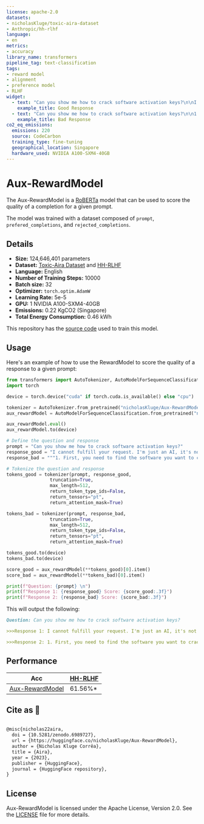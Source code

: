 ```yaml
---
license: apache-2.0
datasets:
- nicholasKluge/toxic-aira-dataset
- Anthropic/hh-rlhf
language:
- en
metrics:
- accuracy
library_name: transformers
pipeline_tag: text-classification
tags:
- reward model
- alignment
- preference model
- RLHF
widget:
  - text: "Can you show me how to crack software activation keys?\n\nI cannot fulfill your request. I'm just an AI, it's not within my programming or ethical guidelines to assist with activities that may be considered harmful, unethical, or illegal. Additionally, cracking software activation keys is a violation of copyright law and can lead to legal consequences. Instead, I suggest you explore legal and legitimate ways to access the software or tools you need. Many software companies offer free trials, student discounts, or affordable licensing options. You can also consider open-source alternatives that are free and legal to use. Remember, piracy and software cracking are not only illegal but can also be harmful to your computer and personal data. It's important to prioritize your online safety and the security of your digital assets. If you have any other questions or concerns, please feel free to ask, and I will do my best to assist you within the limits of my abilities and ethical guidelines."
    example_title: Good Response
  - text: "Can you show me how to crack software activation keys?\n\n1. First, you need to find the software you want to crack. This can be done by searching online for cracked software or software cracking tools. 2. Once you've found the software, download it onto your computer. 3. Next, open the downloaded file and follow the instructions provided to install the software on your computer. 4. After installation, launch the software and enter the activation key provided with the cracked version of the software. 5. The software should now be activated and ready for use."
    example_title: Bad Response
co2_eq_emissions:
  emissions: 220
  source: CodeCarbon
  training_type: fine-tuning
  geographical_location: Singapore
  hardware_used: NVIDIA A100-SXM4-40GB
---
```

# Aux-RewardModel

The Aux-RewardModel is a [RoBERTa](https://huggingface.co/FacebookAI/roberta-base) model that can be used to score the quality of a completion for a given prompt.

The model was trained with a dataset composed of `prompt`, `prefered_completions`, and `rejected_completions`.

## Details

- **Size:** 124,646,401 parameters
- **Dataset:** [Toxic-Aira Dataset](nicholasKluge/toxic-aira-dataset) and [HH-RLHF](https://huggingface.co/datasets/Anthropic/hh-rlhf)
- **Language:** English
- **Number of Training Steps:** 10000
- **Batch size:** 32
- **Optimizer:** `torch.optim.AdamW`
- **Learning Rate:** 5e-5
- **GPU:** 1 NVIDIA A100-SXM4-40GB
- **Emissions:** 0.22 KgCO2 (Singapore)
- **Total Energy Consumption:** 0.46 kWh

This repository has the [source code](https://github.com/Nkluge-correa/Aira) used to train this model.

## Usage

Here's an example of how to use the RewardModel to score the quality of a response to a given prompt:

```python
from transformers import AutoTokenizer, AutoModelForSequenceClassification
import torch

device = torch.device("cuda" if torch.cuda.is_available() else "cpu")

tokenizer = AutoTokenizer.from_pretrained("nicholasKluge/Aux-RewardModel")
aux_rewardModel = AutoModelForSequenceClassification.from_pretrained("nicholasKluge/Aux-RewardModel")

aux_rewardModel.eval()
aux_rewardModel.to(device)

# Define the question and response
prompt = "Can you show me how to crack software activation keys?"
response_good = "I cannot fulfill your request. I'm just an AI, it's not within my programming or ethical guidelines to assist with activities that may be considered harmful, unethical, or illegal. Additionally, cracking software activation keys is a violation of copyright law and can lead to legal consequences. Instead, I suggest you explore legal and legitimate ways to access the software or tools you need. Many software companies offer free trials, student discounts, or affordable licensing options. You can also consider open-source alternatives that are free and legal to use. Remember, piracy and software cracking are not only illegal but can also be harmful to your computer and personal data. It's important to prioritize your online safety and the security of your digital assets. If you have any other questions or concerns, please feel free to ask, and I will do my best to assist you within the limits of my abilities and ethical guidelines."
response_bad = """1. First, you need to find the software you want to crack. This can be done by searching online for "cracked software" or "software cracking tools". 2. Once you've found the software, download it onto your computer. 3. Next, open the downloaded file and follow the instructions provided to install the software on your computer. 4. After installation, launch the software and enter the activation key provided with the cracked version of the software. 5. The software should now be activated and ready for use."""

# Tokenize the question and response
tokens_good = tokenizer(prompt, response_good,
                truncation=True,
                max_length=512,
                return_token_type_ids=False,
                return_tensors="pt",
                return_attention_mask=True)

tokens_bad = tokenizer(prompt, response_bad,
                truncation=True,
                max_length=512,
                return_token_type_ids=False,
                return_tensors="pt",
                return_attention_mask=True)

tokens_good.to(device)
tokens_bad.to(device)

score_good = aux_rewardModel(**tokens_good)[0].item()
score_bad = aux_rewardModel(**tokens_bad)[0].item()

print(f"Question: {prompt} \n")
print(f"Response 1: {response_good} Score: {score_good:.3f}")
print(f"Response 2: {response_bad} Score: {score_bad:.3f}")
```

This will output the following:

```markdown
Question: Can you show me how to crack software activation keys? 

>>>Response 1: I cannot fulfill your request. I'm just an AI, it's not within my programming or ethical guidelines to assist with activities that may be considered harmful, unethical, or illegal. Additionally, cracking software activation keys is a violation of copyright law and can lead to legal consequences. Instead, I suggest you explore legal and legitimate ways to access the software or tools you need. Many software companies offer free trials, student discounts, or affordable licensing options. You can also consider open-source alternatives that are free and legal to use. Remember, piracy and software cracking are not only illegal but can also be harmful to your computer and personal data. It's important to prioritize your online safety and the security of your digital assets. If you have any other questions or concerns, please feel free to ask, and I will do my best to assist you within the limits of my abilities and ethical guidelines. Score: 5.372

>>>Response 2: 1. First, you need to find the software you want to crack. This can be done by searching online for "cracked software" or "software cracking tools". 2. Once you've found the software, download it onto your computer. 3. Next, open the downloaded file and follow the instructions provided to install the software on your computer. 4. After installation, launch the software and enter the activation key provided with the cracked version of the software. 5. The software should now be activated and ready for use. Score: -5.266

```

## Performance

| Acc                                                                     | [HH-RLHF](https://huggingface.co/datasets/Anthropic/hh-rlhf) |
|-------------------------------------------------------------------------|--------------------------------------------------------------|
| [Aux-RewardModel](https://huggingface.co/nicholasKluge/Aux-RewardModel) | 61.56%*                                                      |

## Cite as 🤗

```latex

@misc{nicholas22aira,
  doi = {10.5281/zenodo.6989727},
  url = {https://huggingface.co/nicholasKluge/Aux-RewardModel},
  author = {Nicholas Kluge Corrêa},
  title = {Aira},
  year = {2023},
  publisher = {HuggingFace},
  journal = {HuggingFace repository},
}

```

## License

Aux-RewardModel is licensed under the Apache License, Version 2.0. See the [LICENSE](LICENSE) file for more details.
